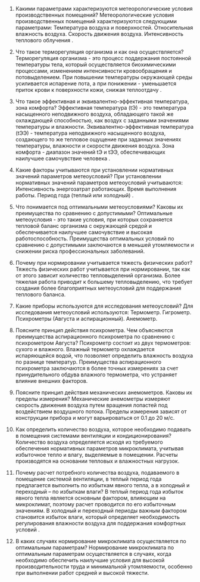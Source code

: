 1. Какими параметрами характеризуются метеорологические условия производственных помещений? 
Метеорологические условия производственных помещений характеризуются следующими параметрами: 
Температура воздуха и поверхностей. 
Относительная влажность воздуха. 
Скорость движения воздуха. 
Интенсивность теплового облучения . 

2. Что такое терморегуляция организма и как она осуществляется? 
Терморегуляция организма - это процесс поддержания постоянной температуры тела, который осуществляется биохимическими процессами, изменением интенсивности кровообращения и потовыделением. При повышении температуры окружающей среды усиливается испарение пота, а при понижении - уменьшается приток крови к поверхности кожи, снижая теплоотдачу . 

3. Что такое эффективная и эквивалентно-эффективная температура, зона комфорта? 
Эффективная температура (tЭ) - это температура насыщенного неподвижного воздуха, обладающего такой же охлаждающей способностью, как воздух с заданными значениями температуры и влажности. Эквивалентно-эффективная температура (tЭЭ) - температура неподвижного насыщенного воздуха, создающего то же тепловое ощущение при заданных значениях температуры, влажности и скорости движения воздуха. Зона комфорта - диапазон значений tЭ и tЭЭ, обеспечивающих наилучшее самочувствие человека . 

4. Какие факторы учитываются при установлении нормативных значений параметров метеоусловий? 
При установлении нормативных значений параметров метеоусловий учитываются: 
Интенсивность энергозатрат работающих. 
Время выполнения работы. 
Период года (теплый или холодный) . 

5. Что понимается под оптимальными метеоусловиями? Каковы их преимущества по сравнению с допустимыми? 
Оптимальные метеоусловия - это такие условия, при которых сохраняется тепловой баланс организма с окружающей средой и обеспечивается наилучшее самочувствие и высокая работоспособность. Преимущества оптимальных условий по сравнению с допустимыми заключаются в меньшей утомляемости и снижении риска профессиональных заболеваний. 

6. Почему при нормировании учитывается тяжесть физических работ? 
Тяжесть физических работ учитывается при нормировании, так как от этого зависит количество тепловыделений организма. Более тяжелая работа приводит к большему тепловыделению, что требует создания более благоприятных метеоусловий для поддержания теплового баланса. 

7. Какие приборы используются для исследования метеоусловий? 
Для исследования метеоусловий используются: 
Термометр. 
Гигрометр. 
Психрометры (Августа и аспирационный). 
Анемометр. 

8. Поясните принцип действия психрометра. Чем объясняются преимущества аспирационного психрометра по сравнению с психрометром Августа? 
Психрометр состоит из двух термометров: сухого и влажного. Влажный термометр охлаждается испаряющейся водой, что позволяет определить влажность воздуха по разнице температур. Преимущества аспирационного психрометра заключаются в более точных измерениях за счет принудительного обдува влажного термометра, что устраняет влияние внешних факторов. 

9. Поясните принцип действия механических анемометров. Каковы их пределы измерения? 
Механические анемометры измеряют скорость движения воздуха путем вращения лопастей под воздействием воздушного потока. Пределы измерения зависят от конструкции прибора и могут варьироваться от 0.1 до 20 м/с. 

10. Как определить количество воздуха, которое необходимо подавать в помещения системами вентиляции и кондиционирования? 
Количество воздуха определяется исходя из требуемого обеспечения нормативных параметров микроклимата, учитывая избыточное тепло и влагу, выделяемые в помещении. Расчеты производятся на основании тепловых и влажностных нагрузок. 

11. Почему расчет потребного количества воздуха, подаваемого в помещение системой вентиляции, в теплый период года предлагается выполнить по избыткам явного тепла, а в холодный и переходный – по избыткам влаги? 
В теплый период года избыток явного тепла является основным фактором, влияющим на микроклимат, поэтому расчет проводится по его избыточным значениям. В холодный и переходный периоды важным фактором становится избыток влаги, который определяет необходимость регулирования влажности воздуха для поддержания комфортных условий . 

12. В каких случаях нормирование микроклимата осуществляется по оптимальным параметрам? 
Нормирование микроклимата по оптимальным параметрам осуществляется в случаях, когда необходимо обеспечить наилучшие условия для высокой производительности труда и минимальной утомляемости, особенно при выполнении работ средней и высокой тяжести. 
